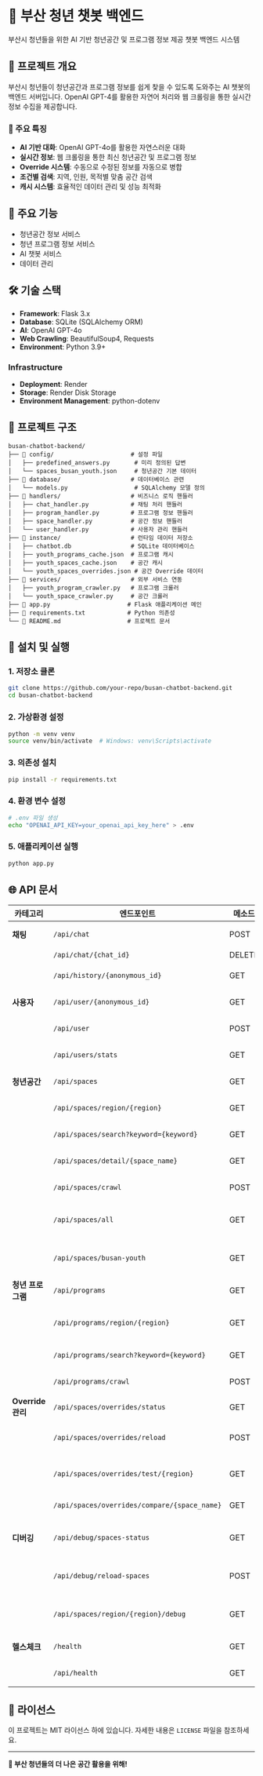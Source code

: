 # 🤖 부산 청년 챗봇 백엔드

부산시 청년들을 위한 AI 기반 청년공간 및 프로그램 정보 제공 챗봇 백엔드 시스템

## 🎯 프로젝트 개요

부산시 청년들이 청년공간과 프로그램 정보를 쉽게 찾을 수 있도록 도와주는 AI 챗봇의 백엔드 서버입니다. OpenAI GPT-4를 활용한 자연어 처리와 웹 크롤링을 통한 실시간 정보 수집을 제공합니다.

### 🌟 주요 특징

- **AI 기반 대화**: OpenAI GPT-4o를 활용한 자연스러운 대화
- **실시간 정보**: 웹 크롤링을 통한 최신 청년공간 및 프로그램 정보
- **Override 시스템**: 수동으로 수정된 정보를 자동으로 병합
- **조건별 검색**: 지역, 인원, 목적별 맞춤 공간 검색
- **캐시 시스템**: 효율적인 데이터 관리 및 성능 최적화

## 🚀 주요 기능

- 청년공간 정보 서비스
- 청년 프로그램 정보 서비스
- AI 챗봇 서비스
- 데이터 관리

## 🛠 기술 스택

- **Framework**: Flask 3.x
- **Database**: SQLite (SQLAlchemy ORM)
- **AI**: OpenAI GPT-4o
- **Web Crawling**: BeautifulSoup4, Requests
- **Environment**: Python 3.9+

### Infrastructure

- **Deployment**: Render
- **Storage**: Render Disk Storage
- **Environment Management**: python-dotenv

## 📁 프로젝트 구조

```
busan-chatbot-backend/
├── 📁 config/                      # 설정 파일
│   ├── predefined_answers.py       # 미리 정의된 답변
│   └── spaces_busan_youth.json     # 청년공간 기본 데이터
├── 📁 database/                    # 데이터베이스 관련
│   └── models.py                   # SQLAlchemy 모델 정의
├── 📁 handlers/                    # 비즈니스 로직 핸들러
│   ├── chat_handler.py            # 채팅 처리 핸들러
│   ├── program_handler.py         # 프로그램 정보 핸들러
│   ├── space_handler.py           # 공간 정보 핸들러
│   └── user_handler.py            # 사용자 관리 핸들러
├── 📁 instance/                    # 런타임 데이터 저장소
│   ├── chatbot.db                 # SQLite 데이터베이스
│   ├── youth_programs_cache.json  # 프로그램 캐시
│   ├── youth_spaces_cache.json    # 공간 캐시
│   └── youth_spaces_overrides.json # 공간 Override 데이터
├── 📁 services/                    # 외부 서비스 연동
│   ├── youth_program_crawler.py   # 프로그램 크롤러
│   └── youth_space_crawler.py     # 공간 크롤러
├── 📄 app.py                      # Flask 애플리케이션 메인
├── 📄 requirements.txt            # Python 의존성
└── 📄 README.md                   # 프로젝트 문서
```

## 🔧 설치 및 실행

### 1. 저장소 클론

```bash
git clone https://github.com/your-repo/busan-chatbot-backend.git
cd busan-chatbot-backend
```

### 2. 가상환경 설정

```bash
python -m venv venv
source venv/bin/activate  # Windows: venv\Scripts\activate
```

### 3. 의존성 설치

```bash
pip install -r requirements.txt
```

### 4. 환경 변수 설정

```bash
# .env 파일 생성
echo "OPENAI_API_KEY=your_openai_api_key_here" > .env
```

### 5. 애플리케이션 실행

```bash
python app.py
```

## 🌐 API 문서

| 카테고리            | 엔드포인트                                        | 메소드    | 설명               |
|-----------------|----------------------------------------------|--------|------------------|
| **채팅**          | `/api/chat`                                  | POST   | 채팅 메시지 전송        |
|                 | `/api/chat/{chat_id}`                        | DELETE | 채팅 삭제            |
|                 | `/api/history/{anonymous_id}`                | GET    | 채팅 히스토리 조회       |
| **사용자**         | `/api/user/{anonymous_id}`                   | GET    | 사용자 정보 조회        |
|                 | `/api/user`                                  | POST   | 사용자 생성           |
|                 | `/api/users/stats`                           | GET    | 사용자 통계           |
| **청년공간**        | `/api/spaces`                                | GET    | 전체 공간 목록         |
|                 | `/api/spaces/region/{region}`                | GET    | 지역별 공간 검색        |
|                 | `/api/spaces/search?keyword={keyword}`       | GET    | 키워드 검색           |
|                 | `/api/spaces/detail/{space_name}`            | GET    | 공간 상세 정보         |
|                 | `/api/spaces/crawl`                          | POST   | 수동 크롤링           |
|                 | `/api/spaces/all`                            | GET    | 전체 공간 목록 (포맷된)   |
|                 | `/api/spaces/busan-youth`                    | GET    | 부산 청년공간 데이터      |
| **청년 프로그램**     | `/api/programs`                              | GET    | 전체 프로그램 목록       |
|                 | `/api/programs/region/{region}`              | GET    | 지역별 프로그램 검색      |
|                 | `/api/programs/search?keyword={keyword}`     | GET    | 키워드 검색           |
|                 | `/api/programs/crawl`                        | POST   | 수동 크롤링           |
| **Override 관리** | `/api/spaces/overrides/status`               | GET    | Override 상태 확인   |
|                 | `/api/spaces/overrides/reload`               | POST   | Override 데이터 재로드 |
|                 | `/api/spaces/overrides/test/{region}`        | GET    | 지역별 Override 테스트 |
|                 | `/api/spaces/overrides/compare/{space_name}` | GET    | 공간 데이터 비교        |
| **디버깅**         | `/api/debug/spaces-status`                   | GET    | 공간 데이터 상태 확인     |
|                 | `/api/debug/reload-spaces`                   | POST   | 공간 데이터 강제 재로드    |
|                 | `/api/spaces/region/{region}/debug`          | GET    | 지역별 검색 (디버그)     |
| **헬스체크**        | `/health`                                    | GET    | 시스템 상태 확인        |
|                 | `/api/health`                                | GET    | 상세 시스템 상태        |

## 📝 라이선스

이 프로젝트는 MIT 라이선스 하에 있습니다. 자세한 내용은 `LICENSE` 파일을 참조하세요.

---

**🎉 부산 청년들의 더 나은 공간 활용을 위해!**